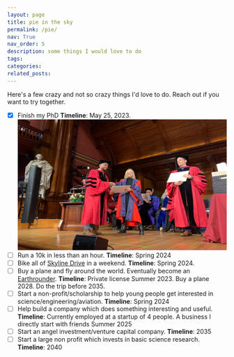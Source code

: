 ```yaml
---
layout: page
title: pie in the sky
permalink: /pie/
nav: True
nav_order: 5
description: some things I would love to do
tags: 
categories: 
related_posts: 
---
```


Here's a few crazy and not so crazy things I'd love to do. Reach out if you want to try together.


- [X] Finish my PhD **Timeline**:  May 25, 2023. 
    <img alt="receiving my diploma" src="/assets/img/receiving_diploma.jpg"  width="600" height="300">
- [ ] Run a 10k in less than an hour. **Timeline**: Spring 2024
- [ ] Bike all of [Skyline Drive](https://www.nps.gov/shen/planyourvisit/driving-skyline-drive.htm) in a weekend. **Timeline**: Spring 2024.
- [ ] Buy a plane and fly around the world. Eventually become an [Earthrounder](https://www.earthrounders.com/index.php). **Timeline**: Private license Summer 2023. Buy a plane 2028. Do the trip before 2035.
- [ ] Start a non-profit/scholarship to help young people get interested in science/engineering/aviation. **Timeline**: Spring 2024
- [ ] Help build a company which does something interesting and useful. **Timeline**: Currently employed at a startup of 4 people. A business I directly start with friends Summer 2025
- [ ] Start an angel investment/venture capital company. **Timeline**: 2035
- [ ] Start a large non profit which invests in basic science research. **Timeline**: 2040